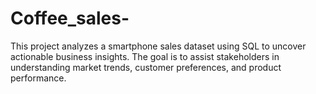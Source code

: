 # Coffee_sales-
This project analyzes a smartphone sales dataset using SQL to uncover actionable business insights. The goal is to assist stakeholders in understanding market trends, customer preferences, and product performance.
